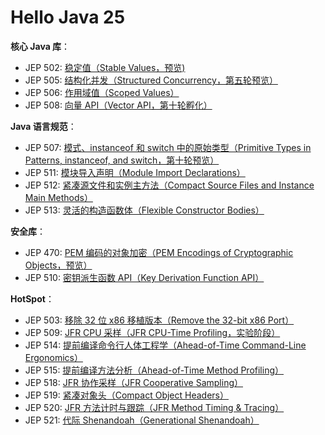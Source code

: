 # Hello Java 25

**核心 Java 库**：

- JEP 502: [稳定值（Stable Values，预览)](https://openjdk.org/jeps/502)
- JEP 505: [结构化并发（Structured Concurrency，第五轮预览）](https://openjdk.org/jeps/505)
- JEP 506: [作用域值（Scoped Values）](https://openjdk.org/jeps/506)
- JEP 508: [向量 API（Vector API，第十轮孵化）](https://openjdk.org/jeps/508)

**Java 语言规范**：

- JEP 507: [模式、instanceof 和 switch 中的原始类型（Primitive Types in Patterns, instanceof, and switch，第十轮预览）](https://openjdk.org/jeps/507)
- JEP 511: [模块导入声明（Module Import Declarations）](https://openjdk.org/jeps/511)
- JEP 512: [紧凑源文件和实例主方法（Compact Source Files and Instance Main Methods）](https://openjdk.org/jeps/512)
- JEP 513: [灵活的构造函数体（Flexible Constructor Bodies）](https://openjdk.org/jeps/513)

**安全库**：

- JEP 470: [PEM 编码的对象加密（PEM Encodings of Cryptographic Objects，预览）](https://openjdk.org/jeps/470)
- JEP 510: [密钥派生函数 API（Key Derivation Function API）](https://openjdk.org/jeps/510)

**HotSpot**：

- JEP 503: [移除 32 位 x86 移植版本（Remove the 32-bit x86 Port）](https://openjdk.org/jeps/503)
- JEP 509: [JFR CPU 采样（JFR CPU-Time Profiling，实验阶段）](https://openjdk.org/jeps/509)
- JEP 514: [提前编译命令行人体工程学（Ahead-of-Time Command-Line Ergonomics）](https://openjdk.org/jeps/514)
- JEP 515: [提前编译方法分析（Ahead-of-Time Method Profiling）](https://openjdk.org/jeps/515)
- JEP 518: [JFR 协作采样（JFR Cooperative Sampling）](https://openjdk.org/jeps/518)
- JEP 519: [紧凑对象头（Compact Object Headers）](https://openjdk.org/jeps/519)
- JEP 520: [JFR 方法计时与跟踪（JFR Method Timing & Tracing）](https://openjdk.org/jeps/520)
- JEP 521: [代际 Shenandoah（Generational Shenandoah）](https://openjdk.org/jeps/521)
